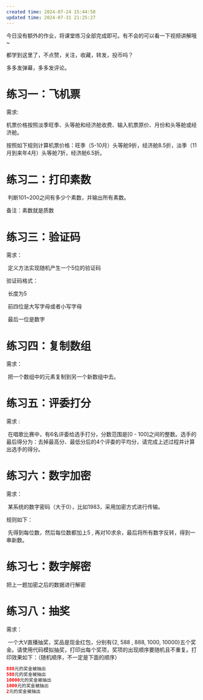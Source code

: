 ```yaml
---
created time: 2024-07-24 15:44:50
updated time: 2024-07-31 21:25:27
---
```

今日没有额外的作业，将课堂练习全部完成即可。有不会的可以看一下视频讲解哦~

都学到这里了，不点赞，关注，收藏，转发，投币吗？

多多发弹幕，多多发评论。

# 练习一：飞机票

需求:

​	机票价格按照淡季旺季、头等舱和经济舱收费、输入机票原价、月份和头等舱或经济舱。

​	按照如下规则计算机票价格：旺季（5-10月）头等舱9折，经济舱8.5折，淡季（11月到来年4月）头等舱7折，经济舱6.5折。







# 练习二：打印素数

​	判断101~200之间有多少个素数，并输出所有素数。

备注：素数就是质数







# 练习三：验证码

需求：

​	定义方法实现随机产生一个5位的验证码

验证码格式：

​	长度为5

​	前四位是大写字母或者小写字母

​	最后一位是数字







# 练习四：复制数组

需求：

​	把一个数组中的元素复制到另一个新数组中去。





# 练习五：评委打分

需求 :  

​	在唱歌比赛中，有6名评委给选手打分，分数范围是[0 - 100]之间的整数。选手的最后得分为：去掉最高分、最低分后的4个评委的平均分，请完成上述过程并计算出选手的得分。



# 练习六：数字加密

需求：

​	某系统的数字密码（大于0），比如1983，采用加密方式进行传输。

规则如下：

​	先得到每位数，然后每位数都加上5 , 再对10求余，最后将所有数字反转，得到一串新数。





# 练习七：数字解密

把上一题加密之后的数据进行解密



# 练习八：抽奖

需求：

​	一个大V直播抽奖，奖品是现金红包，分别有{2, 588 , 888, 1000, 10000}五个奖金。请使用代码模拟抽奖，打印出每个奖项，奖项的出现顺序要随机且不重复。打印效果如下：（随机顺序，不一定是下面的顺序）

```java
888元的奖金被抽出
588元的奖金被抽出
10000元的奖金被抽出
1000元的奖金被抽出
2元的奖金被抽出
```







